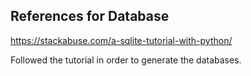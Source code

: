 ## References for Database

https://stackabuse.com/a-sqlite-tutorial-with-python/

Followed the tutorial in order to generate the databases. 





